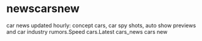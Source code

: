 newscarsnew
===========

 car news updated hourly: concept cars, car spy shots, auto show previews and car industry rumors.Speed cars.Latest cars_news cars new 
